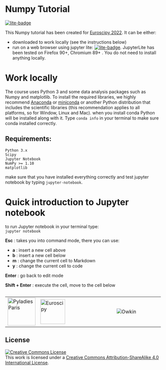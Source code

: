 # Numpy Tutorial

[![lite-badge](https://jupyterlite.rtfd.io/en/latest/_static/badge.svg)](https://maikia.github.io/numpy-demo/lab/index.html)

This Numpy tutorial has been created for [Euroscipy 2022](https://www.euroscipy.org/2022/).
It can be either:

- downloaded to work locally (see the instructions below)
- run on a web browser using jupyter lite:
  [![lite-badge](https://jupyterlite.rtfd.io/en/latest/_static/badge.svg)](https://maikia.github.io/numpy-demo/lab/index.html).
  JupyterLite has been tested on Firefox 90+, Chromium 89+ . You do not need to install anything locally.

# Work locally

The course uses Python 3 and some data analysis packages such as Numpy and matplotlib. To install the required
libraries, we highly recommend [Anaconda](https://www.anaconda.com/download/) or [miniconda](https://docs.conda.io/en/latest/miniconda.html) or another Python
distribution that includes the scientific libraries (this recommendation applies to all platforms, so for Window, Linux
and Mac).
when you install conda Python will be installed along with it. Type `conda info` in your terminal to make sure conda
installed correctly.

## Requirements:

    Python 3.x
    Scipy
    Jupyter Notebook
    NumPy >= 1.10
    matplotlib

make sure that you have installed everything correctly and test jupyter notebook by typing `jupyter-notebook`.

# Quick introduction to Jupyter notebook

to run Jupyter notebook in your terminal type: <br>
    `jupyter notebook`

**Esc** : takes you into command mode, there you can use:

 -  __a__ : insert a new cell above <br>
 -  __b__ : insert a new cell below <br>
 -  **m** : change the current cell to Markdown <br>
 -  **y** : change the current cell to code

**Enter** : go back to edit mode

**Shift + Enter** : execute the cell, move to the cell below

##

<table width="100%">
<tr><td width="20%"><img src="https://github.com/maikia/numpy-demo/blob/caa745a67d1f24d1b70278b022a8e95ac6dbc514/images/logo-meetup3.png" alt="Pyladies Paris"  height="90" /></td>
<td><img src="https://github.com/maikia/numpy-demo/blob/caa745a67d1f24d1b70278b022a8e95ac6dbc514/images/logo-euroscipy.png" alt="Euroscipy" height="80" /></td>
<td width="30%"><picture>
  <source media="(prefers-color-scheme: dark)" srcset="https://github.com/maikia/numpy-demo/blob/caa745a67d1f24d1b70278b022a8e95ac6dbc514/images/Owkin_Logo_White.png">
  <source media="(prefers-color-scheme: light)" srcset="https://github.com/maikia/numpy-demo/blob/caa745a67d1f24d1b70278b022a8e95ac6dbc514/images/Owkin_Logo_Black.png">
  <img alt="Owkin" src="https://github.com/maikia/numpy-demo/blob/caa745a67d1f24d1b70278b022a8e95ac6dbc514/images/Owkin_Logo_Black.png">
</picture>
</td>
</table>

## License

<a rel="license" href="http://creativecommons.org/licenses/by-sa/4.0/"><img alt="Creative Commons License" style="border-width:0" src="https://i.creativecommons.org/l/by-sa/4.0/80x15.png" /></a><br />This work is licensed under a <a rel="license" href="http://creativecommons.org/licenses/by-sa/4.0/">Creative Commons Attribution-ShareAlike 4.0 International License</a>.
